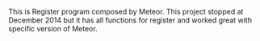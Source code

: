 This is Register program composed by Meteor. This project stopped at December 2014 but it has all functions for register and worked great with specific version of Meteor.
